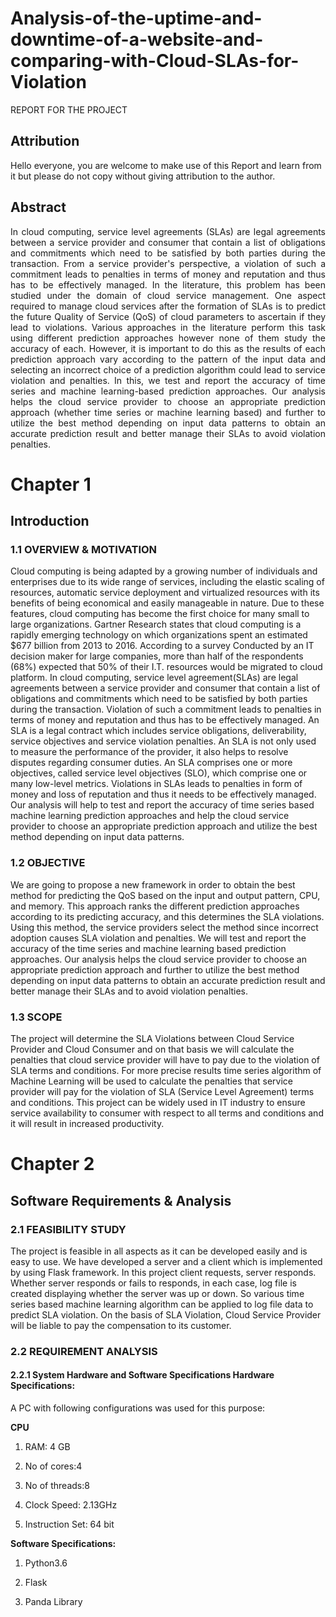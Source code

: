 # Analysis-of-the-uptime-and-downtime-of-a-website-and-comparing-with-Cloud-SLAs-for-Violation
REPORT FOR THE PROJECT

<h2> Attribution </h2>

Hello everyone, you are welcome to make use of this Report and learn from it but please do not copy without giving attribution to the author.

<h2> Abstract </h2>

<p style='text-align: justify;'>In cloud computing, service level agreements (SLAs) are legal agreements between a service provider and consumer that contain a list of obligations and commitments which need to be satisfied by both parties during the transaction. From a service provider's perspective, a violation of such a commitment leads to penalties in terms of money and reputation and thus has to be effectively managed. In the literature, this problem has been studied under the domain of cloud service management. One aspect required to manage cloud services after the formation of SLAs is to predict the future Quality of Service (QoS) of cloud parameters to ascertain if they lead to violations. Various approaches in the literature perform this task using different prediction approaches however none of them study the accuracy of each. However, it is important to do this as the results of each prediction approach vary according to the pattern of the input data and selecting an incorrect choice of a prediction algorithm could lead to service violation and penalties. In this, we test and report the accuracy of time series and machine learning-based prediction approaches. Our analysis helps the cloud service provider to choose an appropriate prediction approach (whether time series or machine learning based) and further to utilize the best method depending on input data patterns to obtain an accurate prediction result and better manage their SLAs to avoid violation penalties.</p>

<h1> Chapter 1 </h1>

<h2> Introduction </h2>

<h3> 1.1 OVERVIEW & MOTIVATION </h3>

Cloud computing is being adapted by a growing number of individuals and enterprises due to its wide range of services, including the elastic scaling of resources, automatic service deployment and virtualized resources with its benefits of being economical and easily manageable in nature. Due to these features, cloud computing has become the first choice for many small to large organizations. Gartner Research states that cloud computing is a rapidly emerging technology on which organizations spent an estimated $677 billion from 2013 to 2016. According to a survey Conducted by an IT decision maker for large companies, more than half of the respondents (68%) expected that 50% of their I.T. resources would be migrated to cloud platform. In cloud computing, service level agreement(SLAs) are legal agreements between a service provider and consumer that contain a list of obligations and commitments which need to be satisfied by both parties during the transaction. Violation of such a commitment leads to penalties in terms of money and reputation and thus has to be effectively managed. An SLA is a legal contract which includes service obligations, deliverability, service objectives and service violation penalties. An SLA is not only used to measure the performance of the provider, it also helps to resolve disputes regarding consumer duties. An SLA comprises one or more objectives, called service level objectives (SLO), which comprise one or many low-level metrics. Violations in SLAs leads to penalties in form of money and loss of reputation and thus it needs to be effectively managed. Our analysis will help to test and report the accuracy of time series based machine learning prediction approaches and help the cloud service provider to choose an appropriate prediction approach and utilize the best method depending on input data patterns.

<h3> 1.2 OBJECTIVE </h3>

We are going to propose a new framework in order to obtain the best method for predicting the QoS based on the input and output pattern, CPU, and memory. This approach ranks the different prediction approaches according to its predicting accuracy, and this determines the SLA violations. Using this method, the service providers select the method since incorrect adoption causes SLA violation and penalties. We will test and report the accuracy of the time series and machine learning based prediction approaches. Our analysis helps the cloud service provider to choose an appropriate prediction approach and further to utilize the best method depending on input data patterns to obtain an accurate prediction result and better manage their SLAs and to avoid violation penalties.

<h3> 1.3 SCOPE </h3>

The project will determine the SLA Violations between Cloud Service Provider and Cloud Consumer and on that basis we will calculate the penalties that cloud service provider will have to pay due to the violation of SLA terms and conditions. For more precise results time series algorithm of Machine Learning will be used to calculate the penalties that service provider will pay for the violation of SLA (Service Level Agreement) terms and conditions. This project can be widely used in IT industry to ensure service availability to consumer with respect to all terms and conditions and it will result in increased productivity.

<h1> Chapter 2 </h1>

<h2> Software Requirements & Analysis </h2>

<h3> 2.1 FEASIBILITY STUDY </h3>

The project is feasible in all aspects as it can be developed easily and is easy to use. We have developed a server and a client which is implemented by using Flask framework. In this project client requests, server responds. Whether server responds or fails to responds, in each case, log file is created displaying whether the server was up or down. So various time series based machine learning algorithm can be applied to log file data to predict SLA violation. On the basis of SLA Violation, Cloud Service Provider will be liable to pay the compensation to its customer.

<h3> 2.2 REQUIREMENT ANALYSIS </h3>

   <h4>2.2.1 System Hardware and Software Specifications Hardware Specifications: </h4>
   
   A PC with following configurations was used for this purpose:
    
   <b> CPU </b>
   1. RAM: 4 GB
    
   2. No of cores:4
    
   3. No of threads:8
    
   4. Clock Speed: 2.13GHz
    
   5. Instruction Set: 64 bit
    
   <b> Software Specifications: </b>
    
   1. Python3.6
    
   2. Flask
    
   3. Panda Library
